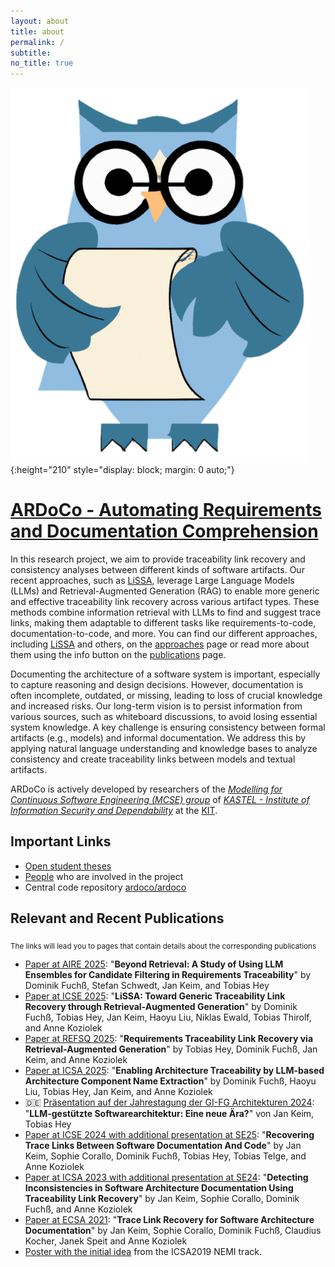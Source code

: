 ```yaml
---
layout: about
title: about
permalink: /
subtitle:
no_title: true
---
```


![ARDoCo Logo](/assets/img/logo.png){:height="210" style="display: block; margin: 0 auto;"}

# [ARDoCo - Automating Requirements and Documentation Comprehension](https://github.com/ardoco)

<!-- NEVER CHANGE THE LINE ABOVE. It is used as delimiter for the page at mcse.kastel.kit.edu -->

In this research project, we aim to provide traceability link recovery and consistency analyses between different kinds of software artifacts. Our recent approaches, such as [LiSSA](/approaches/lissa/), leverage Large Language Models (LLMs) and Retrieval-Augmented Generation (RAG) to enable more generic and effective traceability link recovery across various artifact types. These methods combine information retrieval with LLMs to find and suggest trace links, making them adaptable to different tasks like requirements-to-code, documentation-to-code, and more. You can find our different approaches, including [LiSSA](/approaches/lissa/) and others, on the [approaches](/approaches/) page or read more about them using the info button on the [publications](/publications/) page.

Documenting the architecture of a software system is important, especially to capture reasoning and design decisions. However, documentation is often incomplete, outdated, or missing, leading to loss of crucial knowledge and increased risks. Our long-term vision is to persist information from various sources, such as whiteboard discussions, to avoid losing essential system knowledge. A key challenge is ensuring consistency between formal artifacts (e.g., models) and informal documentation. We address this by applying natural language understanding and knowledge bases to analyze consistency and create traceability links between models and textual artifacts.

<!-- NEVER CHANGE THE LINE BELOW. It is used as delimiter for the page at mcse.kastel.kit.edu -->

ARDoCo is actively developed by researchers of the _[Modelling for Continuous Software Engineering (MCSE) group](https://mcse.kastel.kit.edu)_ of _[KASTEL - Institute of Information Security and Dependability](https://kastel.kit.edu)_ at the [KIT](https://www.kit.edu).

## Important Links

- [Open student theses](https://mcse.kastel.kit.edu/projects_ardoco.php?tab=%5B661%5D#tabpanel-661)
- [People](/people/) who are involved in the project
- Central code repository [ardoco/ardoco](https://github.com/ardoco/ardoco)

## Relevant and Recent Publications

<sub> The links will lead you to pages that contain details about the corresponding publications </sub>

- [Paper at AIRE 2025](/c/aire25): "**Beyond Retrieval: A Study of Using LLM Ensembles for Candidate Filtering in Requirements Traceability**" by Dominik Fuchß, Stefan Schwedt, Jan Keim, and Tobias Hey
- [Paper at ICSE 2025](/c/icse25): "**LiSSA: Toward Generic Traceability Link Recovery through Retrieval-Augmented Generation**" by Dominik Fuchß, Tobias Hey, Jan Keim, Haoyu Liu, Niklas Ewald, Tobias Thirolf, and Anne Koziolek
- [Paper at REFSQ 2025](/c/refsq25): "**Requirements Traceability Link Recovery via Retrieval-Augmented Generation**" by Tobias Hey, Dominik Fuchß, Jan Keim, and Anne Koziolek
- [Paper at ICSA 2025](/c/icsa25): "**Enabling Architecture Traceability by LLM-based Architecture Component Name Extraction**" by Dominik Fuchß, Haoyu Liu, Tobias Hey, Jan Keim, and Anne Koziolek
- 🇩🇪 [Präsentation auf der Jahrestagung der GI-FG Architekturen 2024](/c/fg-arch24): "**LLM-gestützte Softwarearchitektur: Eine neue Ära?**" von Jan Keim, Tobias Hey
- [Paper at ICSE 2024 with additional presentation at SE25](/c/icse24): "**Recovering Trace Links Between Software Documentation And Code**" by Jan Keim, Sophie Corallo, Dominik Fuchß, Tobias Hey, Tobias Telge, and Anne Koziolek
- [Paper at ICSA 2023 with additional presentation at SE24](/c/icsa23): "**Detecting Inconsistencies in Software Architecture Documentation Using Traceability Link Recovery**" by Jan Keim, Sophie Corallo, Dominik Fuchß, and Anne Koziolek
- [Paper at ECSA 2021](/c/ecsa21): "**Trace Link Recovery for Software Architecture Documentation**" by Jan Keim, Sophie Corallo, Dominik Fuchß, Claudius Kocher, Janek Speit and Anne Koziolek
- [Poster with the initial idea](/initial-poster-2019/) from the ICSA2019 NEMI track.
